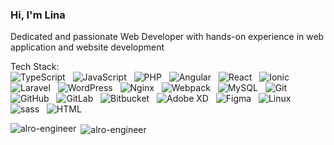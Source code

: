 <h3>Hi, I'm Lina</h3>
<p>Dedicated and passionate Web Developer with hands-on experience in web application and website development</p>

Tech Stack:
<br>
![TypeScript](https://img.shields.io/badge/typescript-%23007ACC.svg?style=plastic&logo=typescript&logoColor=white) &nbsp; ![JavaScript](https://img.shields.io/badge/javascript-%23323330.svg?style=plastic&logo=javascript&logoColor=%23F7DF1E) &nbsp; ![PHP](https://img.shields.io/badge/php-%23777BB4.svg?style=plastic&logo=php&logoColor=white) &nbsp; ![Angular](https://img.shields.io/badge/angular-%23DD0031.svg?style=plastic&logo=angular&logoColor=white) &nbsp; ![React](https://img.shields.io/badge/react-%2320232a.svg?style=plastic&logo=react&logoColor=%2361DAFB) &nbsp; ![Ionic](https://img.shields.io/badge/Ionic-%233880FF.svg?style=plastic&logo=Ionic&logoColor=white) &nbsp; ![Laravel](https://img.shields.io/badge/laravel-%23FF2D20.svg?style=plastic&logo=laravel&logoColor=white) &nbsp; ![WordPress](https://img.shields.io/badge/WordPress-%23117AC9.svg?style=plastic&logo=WordPress&logoColor=white) &nbsp; ![Nginx](https://img.shields.io/badge/nginx-%23009639.svg?style=plastic&logo=nginx&logoColor=white) &nbsp; ![Webpack](https://img.shields.io/badge/webpack-%23007ACC.svg?style=plastic&logo=webpack&logoColor=white) &nbsp; ![MySQL](https://img.shields.io/badge/mysql-4479A1.svg?style=plastic&logo=mysql&logoColor=white)  &nbsp;	![Git](https://img.shields.io/badge/git-%23F05033.svg?style=plastic&logo=git&logoColor=white) &nbsp; ![GitHub](https://img.shields.io/badge/github-%23121011.svg?style=plastic&logo=github&logoColor=white) &nbsp; ![GitLab](https://img.shields.io/badge/gitlab-%23181717.svg?style=plastic&logo=gitlab&logoColor=white) &nbsp; ![Bitbucket](https://img.shields.io/badge/bitbucket-%230047B3.svg?style=plastic&logo=bitbucket&logoColor=white) &nbsp; ![Adobe XD](https://img.shields.io/badge/Adobe%20XD-470137?style=plastic&logo=Adobe%20XD&logoColor=#cb6699) &nbsp; ![Figma](https://img.shields.io/badge/figma-%23F24E1E.svg?style=plastic&logo=figma&logoColor=white) &nbsp; ![Linux](https://img.shields.io/badge/Linux-FCC624?style=plastic&logo=linux&logoColor=black) &nbsp; ![sass](https://img.shields.io/badge/sass-cb6699?style=plastic&logo=sass&logoColor=F0F0F0) &nbsp; ![HTML](https://img.shields.io/badge/html-%23E34F26.svg?style=plastic&logo=html5&logoColor=white)

<p><img align="left" src="https://github-readme-stats.vercel.app/api/top-langs/?username=AlRo-Engineer&theme=nightowl&show_icons=true&hide_border=false&layout=compact" alt="alro-engineer" /></p>

<p>&nbsp;<img align="center" src="https://github-readme-stats.vercel.app/api?username=AlRo-Engineer&theme=nightowl&show_icons=true&hide_border=false&count_private=true" alt="alro-engineer" /></p>

